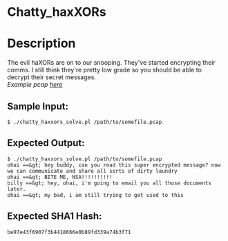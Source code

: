 # Chatty_haxXORs

# Description

<p>The evil haXORs are on to our snooping. They've started encrypting their comms. I still think they're pretty low grade so you should be able to decrypt their secret messages.<br/>
<em>Example pcap <a href="enc_chat_1.pcap">here</a></em>
</p>

## Sample Input:

```
$ ./chatty_haxxors_solve.pl /path/to/somefile.pcap
```
## Expected Output:

```
$ ./chatty_haxxors_solve.pl /path/to/somefile.pcap
ohai ==&gt; hey buddy, can you read this super encrypted message? now we can communicate and share all sorts of dirty laundry
ohai ==&gt; BITE ME, NSA!!!!!!!!!!
billy ==&gt; hey, ohai, i'm going to email you all those documents later.
ohai ==&gt; my bad, i am still trying to get used to this
```
## Expected SHA1 Hash:

```
be97e43f6907f3b4418666e0b89fd339a74b3f71
```

